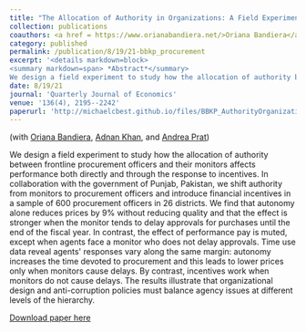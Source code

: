 ```yaml
---
title: "The Allocation of Authority in Organizations: A Field Experiment with Bureaucrats"
collection: publications
coauthors: <a href = https://www.orianabandiera.net/>Oriana Bandiera</a>, <a href = https://adnanqkhan.com/>Adnan Khan</a>, and <a href = https://www.columbia.edu/~ap3116/>Andrea Prat</a>
category: published
permalink: /publication/8/19/21-bbkp_procurement
excerpt: '<details markdown=block>
<summary markdown=span> *Abstract*</summary> 
We design a field experiment to study how the allocation of authority between frontline procurement officers and their monitors affects performance both directly and through the response to incentives. In collaboration with the government of Punjab, Pakistan, we shift authority from monitors to procurement officers and introduce financial incentives in a sample of 600 procurement officers in 26 districts. We find that autonomy alone reduces prices by 9% without reducing quality and that the effect is stronger when the monitor tends to delay approvals for purchases until the end of the fiscal year. In contrast, the effect of performance pay is muted, except when agents face a monitor who does not delay approvals. Time use data reveal agents&apos; responses vary along the same margin: autonomy increases the time devoted to procurement and this leads to lower prices only when monitors cause delays. By contrast, incentives work when monitors do not cause delays. The results illustrate that organizational design and anti-corruption policies must balance agency issues at different levels of the hierarchy.'
date: 8/19/21
journal: 'Quarterly Journal of Economics'
venue: '136(4), 2195--2242'
paperurl: 'http://michaelcbest.github.io/files/BBKP_AuthorityOrganizations_FinalManuscript_WithAppendix.pdf'
---
```

(with [Oriana Bandiera](https://www.orianabandiera.net/), [Adnan Khan](https://adnanqkhan.com/), and [Andrea Prat](https://www.columbia.edu/~ap3116/))

 
We design a field experiment to study how the allocation of authority between frontline procurement officers and their monitors affects performance both directly and through the response to incentives. In collaboration with the government of Punjab, Pakistan, we shift authority from monitors to procurement officers and introduce financial incentives in a sample of 600 procurement officers in 26 districts. We find that autonomy alone reduces prices by 9% without reducing quality and that the effect is stronger when the monitor tends to delay approvals for purchases until the end of the fiscal year. In contrast, the effect of performance pay is muted, except when agents face a monitor who does not delay approvals. Time use data reveal agents&apos; responses vary along the same margin: autonomy increases the time devoted to procurement and this leads to lower prices only when monitors cause delays. By contrast, incentives work when monitors do not cause delays. The results illustrate that organizational design and anti-corruption policies must balance agency issues at different levels of the hierarchy.

[Download paper here](http://michaelcbest.github.io/files/BBKP_AuthorityOrganizations_FinalManuscript_WithAppendix.pdf)
